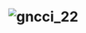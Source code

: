 # ![gncci_22](https://user-images.githubusercontent.com/52933512/104660334-3bae8480-56be-11eb-96da-6a3e82dd8646.jpg)
